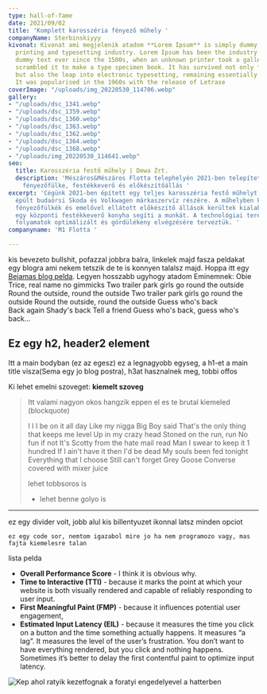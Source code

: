 ```yaml
---
type: hall-of-fame
date: 2021/09/02
title: 'Komplett karosszéria fényező műhely '
companyName: Sterbinskiyyy
kivonat: Kivonat ami megjelenik atadom **Lorem Ipsum** is simply dummy text of the
  printing and typesetting industry. Lorem Ipsum has been the industry's standard
  dummy text ever since the 1500s, when an unknown printer took a galley of type and
  scrambled it to make a type specimen book. It has survived not only five centuries,
  but also the leap into electronic typesetting, remaining essentially unchanged.
  It was popularised in the 1960s with the release of Letrase
coverImage: "/uploads/img_20220530_114706.webp"
gallery:
- "/uploads/dsc_1341.webp"
- "/uploads/dsc_1359.webp"
- "/uploads/dsc_1360.webp"
- "/uploads/dsc_1363.webp"
- "/uploads/dsc_1362.webp"
- "/uploads/dsc_1364.webp"
- "/uploads/dsc_1368.webp"
- "/uploads/img_20220530_114641.webp"
seo:
  title: Karosszéria festő műhely | Dewa Zrt.
  description: 'Mészáros&Mészáros Flotta telephelyén 2021-ben telepített Blowtherm
    fényezőfülke, festékkeverő és előkészítőállás '
excerpt: 'Cégünk 2021-ben épített egy teljes karosszéria festő műhelyt az újonnan
  épült budaörsi Skoda és Volkwagen márkaszervíz részére. A műhelyben különböző méretű
  fényezőfülkék és emelővel ellátott előkészítő állások kerültek kialakításra, valamint
  egy központi festékkeverő konyha segíti a munkát. A technológiai teret a festési
  folyamatok optimálizált és gördülékeny elvégzésére terveztük. '
companyname: 'M1 Flotta '

---
```

kis bevezeto bullshit, pofazzal jobbra balra, linkelek majd fasza peldakat egy blogra ami nekem tetszik de te is konnyen talalsz majd. Hoppa itt egy [Bejamas blog pelda](https://bejamas.io/blog/website-performance-research/ "Ez a tooltip ha cursort fele viszi a balhere"). Legyen hosszabb ugyhogy atadom Eminemnek: Obie Trice, real name no gimmicks Two trailer park girls go round the outside Round the outside, round the outside Two trailer park girls go round the outside Round the outside, round the outside Guess who's back  
Back again Shady's back Tell a friend Guess who's back, guess who's back...

## Ez egy h2, header2 element

Itt a main bodyban (ez az egesz) ez a legnagyobb egyseg, a h1-et a main title visza(Sema egy jo blog postra), h3at hasznalnek meg, tobbi offos

Ki lehet emelni szoveget: **kiemelt szoveg**

> Itt valami nagyon okos hangzik eppen el es te brutal kiemeled (blockquote)
>
> I I I be on it all day Like my nigga Big Boy said That's the only thing that keeps me level Up in my crazy head Stoned on the run, run No fun if not It's Scotty from the hate mail read Man I swear to keep it 1 hundred If I ain't have it then I'd be dead My souls been fed tonight Everything that I choose Still can't forget Grey Goose Converse covered with mixer juice
>
> lehet tobbsoros is
>
> * lehet benne golyo is

***

ez egy divider volt, jobb alul kis billentyuzet ikonnal latsz minden opciot

`ez egy code sor, nemtom igazabol mire jo ha nem programozo vagy, mas fajta kiemelesre talan`

lista pelda

* **Overall Performance Score** - I think it is obvious why.
* **Time to Interactive (TTI)** - because it marks the point at which your website is both visually rendered and capable of reliably responding to user input.
* **First Meaningful Paint (FMP)** - because it influences potential user engagement,
* **Estimated Input Latency (EIL)** - because it measures the time you click on a button and the time something actually happens. It measures “a lag”. It measures the level of the user’s frustration. You don’t want to have everything rendered, but you click and nothing happens. Sometimes it’s better to delay the first contentful paint to optimize input latency.

![Kep ahol ratyik kezetfognak a foratyi engedelyevel a hatterben](/uploads/ptrick.jpg "Kezfogasa a ratyiknak")